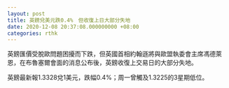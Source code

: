 ```yaml
---
layout: post
title: 英鎊兌美元跌0.4%　但收復上日大部分失地
date: 2020-12-08 20:37:08.000000000 +08:00
categories: rthk
---
```


英鎊匯價受脫歐問題困擾而下跌，但英國首相約翰遜將與歐盟執委會主席馮德萊恩，在布魯塞爾會面的消息公布後，英鎊收復上交易日的大部分失地。

英鎊最新報1.3328兌1美元，跌幅0.4%；周一曾觸及1.3225的3星期低位。
